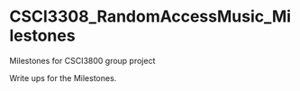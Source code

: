 # CSCI3308_RandomAccessMusic_Milestones
Milestones for CSCI3800 group project

Write ups for the Milestones. 
